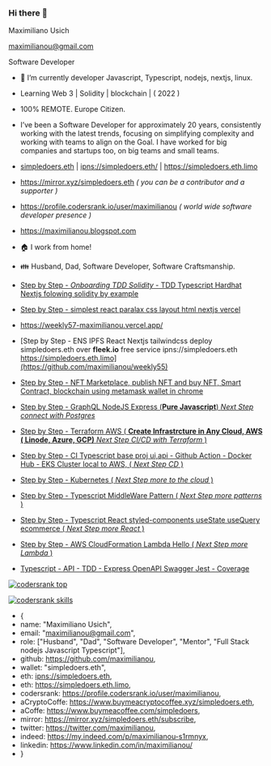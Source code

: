 ### Hi there 👋 

<!--
**maximilianou/maximilianou** is a ✨ _special_ ✨ repository because its `README.md` (this file) appears on your GitHub profile.

Here are some ideas to get you started:

- 🔭 I’m currently working on ...
- 🌱 I’m currently learning ...
- 👯 I’m looking to collaborate on ...
- 🤔 I’m looking for help with ...
- 💬 Ask me about ...
- 📫 How to reach me: ...
- 😄 Pronouns: ...
- ⚡ Fun fact: ...
-->

Maximiliano Usich

maximilianou@gmail.com

Software Developer

- 🔭 I’m currently developer Javascript, Typescript, nodejs, nextjs, linux.

- Learning Web 3 | Solidity | blockchain | ( 2022 )
   
- 100% REMOTE. Europe Citizen.

- I’ve been a Software Developer for approximately 20 years, consistently working with the latest trends, focusing on simplifying complexity and working with teams to align on the Goal. I have worked for big companies and startups too, on big teams and small teams.

- [simpledoers.eth](https://simpledoers.eth.limo)  | <ipns://simpledoers.eth/> | <https://simpledoers.eth.limo>

- <https://mirror.xyz/simpledoers.eth> *( you can be a contributor and a supporter )*

- <https://profile.codersrank.io/user/maximilianou> *( world wide software developer presence )*

- <https://maximilianou.blogspot.com>

- :house: I work from home!

- :family: Husband, Dad, Software Developer, Software Craftsmanship.

- [Step by Step - *Onboarding TDD Solidity* - TDD Typescript Hardhat Nextjs folowing solidity by example ](https://github.com/maximilianou/weekly59)
- [Step by Step - simplest react paralax css layout html nextjs vercel ](https://github.com/maximilianou/weekly57)
- <https://weekly57-maximilianou.vercel.app/>
- [Step by Step - ENS IPFS React Nextjs tailwindcss deploy simpledoers.eth over **fleek.io** free service ipns://simpledoers.eth https://simpledoers.eth.limo](https://github.com/maximilianou/weekly55)
- [Step by Step - NFT Marketplace, publish NFT and buy NFT, Smart Contract, blockchain using metamask wallet in chrome](https://github.com/maximilianou/weekly47)
- [Step by Step - GraphQL NodeJS Express (**Pure Javascript**) *Next Step connect with Postgres*](https://github.com/maximilianou/weekly32)
- [Step by Step - Terraform AWS ( **Create Infrastrcture in Any Cloud, AWS ( Linode, Azure, GCP)** *Next Step CI/CD with Terraform* ) ](https://github.com/maximilianou/weekly31)
- [Step by Step - CI Typescript base proj ui,api - Github Action - Docker Hub - EKS Cluster local to AWS, ( *Next Step CD* ) ](https://github.com/maximilianou/weekly30)
- [Step by Step - Kubernetes ( *Next Step more to the cloud* ) ](https://github.com/maximilianou/weekly28)
- [Step by Step - Typescript MiddleWare Pattern ( *Next Step more patterns* ) ](https://github.com/maximilianou/weekly27)
- [Step by Step - Typescript React styled-components useState useQuery ecommerce ( *Next Step more React* ) ](https://github.com/maximilianou/weekly25)
- [Step by Step - AWS CloudFormation Lambda Hello  ( *Next Step more Lambda* ) ](https://github.com/maximilianou/weekly23)
- [Typescript - API - TDD - Express OpenAPI Swagger Jest - Coverage](https://github.com/maximilianou/weekly22)

[![codersrank top](https://cr-ss-service.azurewebsites.net/api/ScreenShot?widget=summary&username=maximilianou&badges=3&show-avatar=false&style=--header-bg-color:%23000;--border-radius:10px)](https://cr-ss-service.azurewebsites.net/api/ScreenShot?widget=summary&username=maximilianou)

[![codersrank skills](https://cr-skills-chart-widget.azurewebsites.net/api/api?username=maximilianou)](https://cr-skills-chart-widget.azurewebsites.net/api/api?username=maximilianou)


- {
-   name: "Maximiliano Usich",
-   email: "maximilianou@gmail.com",
-   role: ["Husband", "Dad", "Software Developer", "Mentor", "Full Stack nodejs Javascript Typescript"],
-   github: <https://github.com/maximilianou>,
-   wallet: "simpledoers.eth",
-   eth: <ipns://simpledoers.eth>,
-   eth: <https://simpledoers.eth.limo>,
-   codersrank: <https://profile.codersrank.io/user/maximilianou>,
-   aCryptoCoffe: <https://www.buymeacryptocoffee.xyz/simpledoers.eth>,
-   aCoffe: <https://www.buymeacoffee.com/simpledoers>,
-   mirror: <https://mirror.xyz/simpledoers.eth/subscribe>,
-   twitter: <https://twitter.com/maximilianou>,
-   indeed: <https://my.indeed.com/p/maximilianou-s1rmnyx>, 
-   linkedin: <https://www.linkedin.com/in/maximilianou/>
- }



